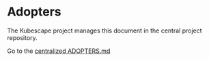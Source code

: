 # Adopters

The Kubescape project manages this document in the central project repository.

Go to the [centralized ADOPTERS.md](https://github.com/kubescape/project-governance/blob/main/ADOPTERS.md)
